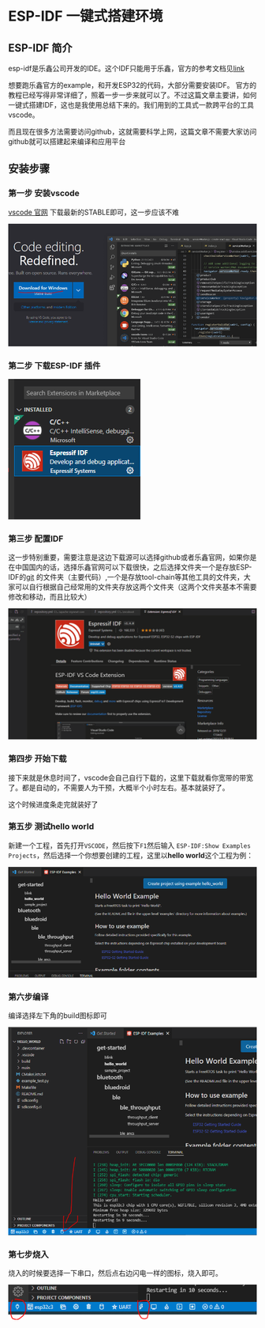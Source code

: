 #  ESP-IDF 一键式搭建环境

##  ESP-IDF 简介

esp-idf是乐鑫公司开发的IDE。这个IDF只能用于乐鑫，官方的参考文档见[link](https://docs.espressif.com/projects/esp-idf/zh_CN/latest/esp32c3/get-started/linux-macos-setup.html)

想要跑乐鑫官方的example，和开发ESP32的代码，大部分需要安装IDF。 官方的教程已经写得非常详细了，照着一步一步来就可以了。不过这篇文章主要讲，如何一键式搭建IDF，这也是我使用总结下来的。我们用到的工具式一款跨平台的工具vscode。

而且现在很多方法需要访问github，这就需要科学上网，这篇文章不需要大家访问github就可以搭建起来编译和应用平台

## 安装步骤

### 第一步 安装vscode

[vscode 官网](https://code.visualstudio.com/) 下载最新的STABLE即可，这一步应该不难

![image-20220322221744202](images\image-20220322221744202.png)

###  第二步 下载ESP-IDF 插件

![image-20220322222627231](images\image-20220322222627231.png)

### 第三步 配置IDF

这一步特别重要，需要注意是这边下载源可以选择github或者乐鑫官网，如果你是在中国国内的话，选择乐鑫官网可以下载很快，之后选择文件夹一个是存放ESP-IDF的[git](https://github.com/espressif/esp-idf) 的文件夹（主要代码）,一个是存放tool-chain等其他工具的文件夹，大家可以自行根据自己经常用的文件夹存放这两个文件夹（这两个文件夹基本不需要修改和移动，而且比较大）

![动画](images\动画.gif)

### 第四步 开始下载
接下来就是休息时间了，vscode会自己自行下载的，这里下载就看你宽带的带宽了。都是自动的，不需要人为干预，大概半个小时左右。基本就装好了。

这个时候进度条走完就装好了

### 第五步 测试hello world

新建一个工程，首先打开`VSCODE`，然后按下`F1`然后输入 `ESP-IDF:Show Examples Projects`，然后选择一个你想要创建的工程，这里以**hello world**这个工程为例：



![image-20220322231953083](images/image-20220322231953083.png)

###  第六步编译

编译选择左下角的build图标即可

![image-20220322232142125](images/image-20220322232142125.png)

###  第七步烧入

烧入的时候要选择一下串口，然后点右边闪电一样的图标，烧入即可。

![image-20220322232913465](images/image-20220322232913465.png)